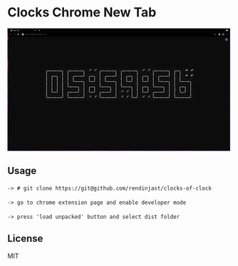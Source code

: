 # Clocks Chrome New Tab

![preview](./preview.gif)

## Usage

```
-> # git clone https://git@github.com/rendinjast/clocks-of-clock

-> go to chrome extension page and enable developer mode

-> press 'load unpacked' button and select dist folder

```

## License

MIT
